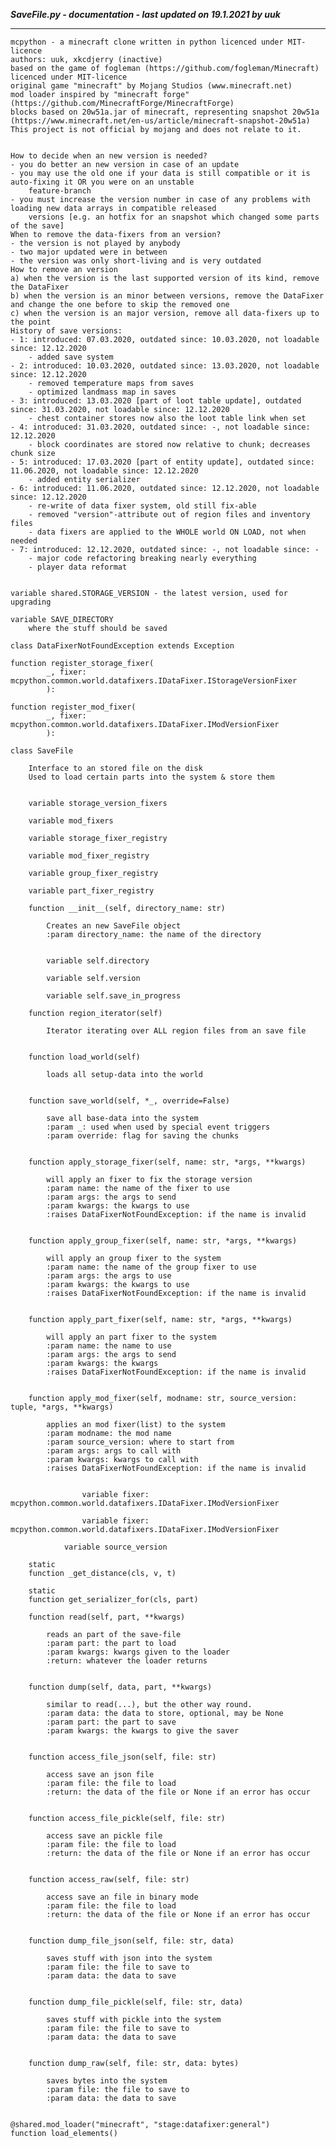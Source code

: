 ***SaveFile.py - documentation - last updated on 19.1.2021 by uuk***
___

    mcpython - a minecraft clone written in python licenced under MIT-licence
    authors: uuk, xkcdjerry (inactive)
    based on the game of fogleman (https://github.com/fogleman/Minecraft) licenced under MIT-licence
    original game "minecraft" by Mojang Studios (www.minecraft.net)
    mod loader inspired by "minecraft forge" (https://github.com/MinecraftForge/MinecraftForge)
    blocks based on 20w51a.jar of minecraft, representing snapshot 20w51a
    (https://www.minecraft.net/en-us/article/minecraft-snapshot-20w51a)
    This project is not official by mojang and does not relate to it.


    How to decide when an new version is needed?
    - you do better an new version in case of an update
    - you may use the old one if your data is still compatible or it is auto-fixing it OR you were on an unstable 
        feature-branch
    - you must increase the version number in case of any problems with loading new data arrays in compatible released 
        versions [e.g. an hotfix for an snapshot which changed some parts of the save]
    When to remove the data-fixers from an version?
    - the version is not played by anybody
    - two major updated were in between
    - the version was only short-living and is very outdated
    How to remove an version
    a) when the version is the last supported version of its kind, remove the DataFixer
    b) when the version is an minor between versions, remove the DataFixer and change the one before to skip the removed one
    c) when the version is an major version, remove all data-fixers up to the point
    History of save versions:
    - 1: introduced: 07.03.2020, outdated since: 10.03.2020, not loadable since: 12.12.2020
        - added save system
    - 2: introduced: 10.03.2020, outdated since: 13.03.2020, not loadable since: 12.12.2020
        - removed temperature maps from saves
        - optimized landmass map in saves
    - 3: introduced: 13.03.2020 [part of loot table update], outdated since: 31.03.2020, not loadable since: 12.12.2020
        - chest container stores now also the loot table link when set
    - 4: introduced: 31.03.2020, outdated since: -, not loadable since: 12.12.2020
        - block coordinates are stored now relative to chunk; decreases chunk size
    - 5: introduced: 17.03.2020 [part of entity update], outdated since: 11.06.2020, not loadable since: 12.12.2020
        - added entity serializer
    - 6: introduced: 11.06.2020, outdated since: 12.12.2020, not loadable since: 12.12.2020
        - re-write of data fixer system, old still fix-able
        - removed "version"-attribute out of region files and inventory files
        - data fixers are applied to the WHOLE world ON LOAD, not when needed
    - 7: introduced: 12.12.2020, outdated since: -, not loadable since: -
        - major code refactoring breaking nearly everything
        - player data reformat


    variable shared.STORAGE_VERSION - the latest version, used for upgrading

    variable SAVE_DIRECTORY
        where the stuff should be saved

    class DataFixerNotFoundException extends Exception

    function register_storage_fixer(
            _, fixer: mcpython.common.world.datafixers.IDataFixer.IStorageVersionFixer
            ):

    function register_mod_fixer(
            _, fixer: mcpython.common.world.datafixers.IDataFixer.IModVersionFixer
            ):

    class SaveFile
        
        Interface to an stored file on the disk
        Used to load certain parts into the system & store them


        variable storage_version_fixers

        variable mod_fixers

        variable storage_fixer_registry

        variable mod_fixer_registry

        variable group_fixer_registry

        variable part_fixer_registry

        function __init__(self, directory_name: str)
            
            Creates an new SaveFile object
            :param directory_name: the name of the directory


            variable self.directory

            variable self.version

            variable self.save_in_progress

        function region_iterator(self)
            
            Iterator iterating over ALL region files from an save file


        function load_world(self)
            
            loads all setup-data into the world


        function save_world(self, *_, override=False)
            
            save all base-data into the system
            :param _: used when used by special event triggers
            :param override: flag for saving the chunks


        function apply_storage_fixer(self, name: str, *args, **kwargs)
            
            will apply an fixer to fix the storage version
            :param name: the name of the fixer to use
            :param args: the args to send
            :param kwargs: the kwargs to use
            :raises DataFixerNotFoundException: if the name is invalid


        function apply_group_fixer(self, name: str, *args, **kwargs)
            
            will apply an group fixer to the system
            :param name: the name of the group fixer to use
            :param args: the args to use
            :param kwargs: the kwargs to use
            :raises DataFixerNotFoundException: if the name is invalid


        function apply_part_fixer(self, name: str, *args, **kwargs)
            
            will apply an part fixer to the system
            :param name: the name to use
            :param args: the args to send
            :param kwargs: the kwargs
            :raises DataFixerNotFoundException: if the name is invalid


        function apply_mod_fixer(self, modname: str, source_version: tuple, *args, **kwargs)
            
            applies an mod fixer(list) to the system
            :param modname: the mod name
            :param source_version: where to start from
            :param args: args to call with
            :param kwargs: kwargs to call with
            :raises DataFixerNotFoundException: if the name is invalid


                    variable fixer: mcpython.common.world.datafixers.IDataFixer.IModVersionFixer

                    variable fixer: mcpython.common.world.datafixers.IDataFixer.IModVersionFixer

                variable source_version

        static
        function _get_distance(cls, v, t)

        static
        function get_serializer_for(cls, part)

        function read(self, part, **kwargs)
            
            reads an part of the save-file
            :param part: the part to load
            :param kwargs: kwargs given to the loader
            :return: whatever the loader returns


        function dump(self, data, part, **kwargs)
            
            similar to read(...), but the other way round.
            :param data: the data to store, optional, may be None
            :param part: the part to save
            :param kwargs: the kwargs to give the saver


        function access_file_json(self, file: str)
            
            access save an json file
            :param file: the file to load
            :return: the data of the file or None if an error has occur


        function access_file_pickle(self, file: str)
            
            access save an pickle file
            :param file: the file to load
            :return: the data of the file or None if an error has occur


        function access_raw(self, file: str)
            
            access save an file in binary mode
            :param file: the file to load
            :return: the data of the file or None if an error has occur


        function dump_file_json(self, file: str, data)
            
            saves stuff with json into the system
            :param file: the file to save to
            :param data: the data to save


        function dump_file_pickle(self, file: str, data)
            
            saves stuff with pickle into the system
            :param file: the file to save to
            :param data: the data to save


        function dump_raw(self, file: str, data: bytes)
            
            saves bytes into the system
            :param file: the file to save to
            :param data: the data to save


    @shared.mod_loader("minecraft", "stage:datafixer:general")
    function load_elements()